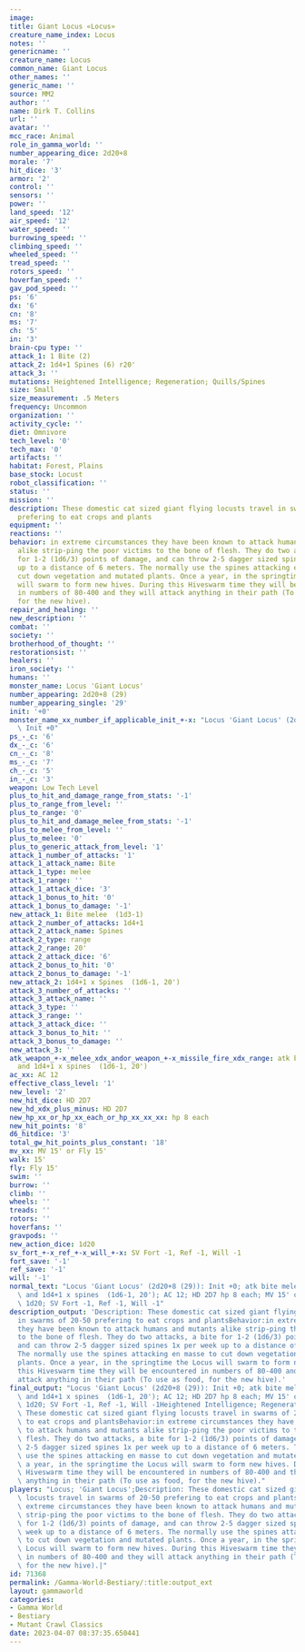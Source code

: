 ```yaml
---
image: 
title: Giant Locus «Locus»
creature_name_index: Locus
notes: ''
genericname: ''
creature_name: Locus
common_name: Giant Locus
other_names: ''
generic_name: ''
source: MM2
author: ''
name: Dirk T. Collins
url: ''
avatar: ''
mcc_race: Animal
role_in_gamma_world: ''
number_appearing_dice: 2d20+8
morale: '7'
hit_dice: '3'
armor: '2'
control: ''
sensors: ''
power: ''
land_speed: '12'
air_speed: '12'
water_speed: ''
burrowing_speed: ''
climbing_speed: ''
wheeled_speed: ''
tread_speed: ''
rotors_speed: ''
hoverfan_speed: ''
gav_pod_speed: ''
ps: '6'
dx: '6'
cn: '8'
ms: '7'
ch: '5'
in: '3'
brain-cpu type: ''
attack_1: 1 Bite (2)
attack_2: 1d4+1 Spines (6) r20'
attack_3: ''
mutations: Heightened Intelligence; Regeneration; Quills/Spines
size: Small
size_measurement: .5 Meters
frequency: Uncommon
organization: ''
activity_cycle: ''
diet: Omnivore
tech_level: '0'
tech_max: '0'
artifacts: ''
habitat: Forest, Plains
base_stock: Locust
robot_classification: ''
status: ''
mission: ''
description: These domestic cat sized giant flying locusts travel in swarms of 20-50
  prefering to eat crops and plants
equipment: ''
reactions: ''
behavior: in extreme circumstances they have been known to attack humans and mutants
  alike strip-ping the poor victims to the bone of flesh. They do two attacks, a bite
  for 1-2 (1d6/3) points of damage, and can throw 2-5 dagger sized spines 1x per week
  up to a distance of 6 meters. The normally use the spines attacking en masse to
  cut down vegetation and mutated plants. Once a year, in the springtime the Locus
  will swarm to form new hives. During this Hiveswarm time they will be encountered
  in numbers of 80-400 and they will attack anything in their path (To use as food,
  for the new hive).
repair_and_healing: ''
new_description: ''
combat: ''
society: ''
brotherhood_of_thought: ''
restorationsist: ''
healers: ''
iron_society: ''
humans: ''
monster_name: Locus 'Giant Locus'
number_appearing: 2d20+8 (29)
number_appearing_single: '29'
init: '+0'
monster_name_xx_number_if_applicable_init_+-x: "Locus 'Giant Locus' (2d20+8 (29)):\
  \ Init +0"
ps_-_c: '6'
dx_-_c: '6'
cn_-_c: '8'
ms_-_c: '7'
ch_-_c: '5'
in_-_c: '3'
weapon: Low Tech Level
plus_to_hit_and_damage_range_from_stats: '-1'
plus_to_range_from_level: ''
plus_to_range: '0'
plus_to_hit_and_damage_melee_from_stats: '-1'
plus_to_melee_from_level: ''
plus_to_melee: '0'
plus_to_generic_attack_from_level: '1'
attack_1_number_of_attacks: '1'
attack_1_attack_name: Bite
attack_1_type: melee
attack_1_range: ''
attack_1_attack_dice: '3'
attack_1_bonus_to_hit: '0'
attack_1_bonus_to_damage: '-1'
new_attack_1: Bite melee  (1d3-1)
attack_2_number_of_attacks: 1d4+1
attack_2_attack_name: Spines
attack_2_type: range
attack_2_range: 20'
attack_2_attack_dice: '6'
attack_2_bonus_to_hit: '0'
attack_2_bonus_to_damage: '-1'
new_attack_2: 1d4+1 x Spines  (1d6-1, 20')
attack_3_number_of_attacks: ''
attack_3_attack_name: ''
attack_3_type: ''
attack_3_range: ''
attack_3_attack_dice: ''
attack_3_bonus_to_hit: ''
attack_3_bonus_to_damage: ''
new_attack_3: ''
atk_weapon_+-x_melee_xdx_andor_weapon_+-x_missile_fire_xdx_range: atk bite melee  (1d3-1)
  and 1d4+1 x spines  (1d6-1, 20')
ac_xx: AC 12
effective_class_level: '1'
new_level: '2'
new_hit_dice: HD 2D7
new_hd_xdx_plus_minus: HD 2D7
new_hp_xx_or_hp_xx_each_or_hp_xx_xx_xx: hp 8 each
new_hit_points: '8'
d6_hitdice: '3'
total_gw_hit_points_plus_constant: '18'
mv_xx: MV 15' or Fly 15'
walk: 15'
fly: Fly 15'
swim: ''
burrow: ''
climb: ''
wheels: ''
treads: ''
rotors: ''
hoverfans: ''
gravpods: ''
new_action_dice: 1d20
sv_fort_+-x_ref_+-x_will_+-x: SV Fort -1, Ref -1, Will -1
fort_save: '-1'
ref_save: '-1'
will: '-1'
normal_text: "Locus 'Giant Locus' (2d20+8 (29)): Init +0; atk bite melee  (1d3-1)\
  \ and 1d4+1 x spines  (1d6-1, 20'); AC 12; HD 2D7 hp 8 each; MV 15' or Fly 15' ;\
  \ 1d20; SV Fort -1, Ref -1, Will -1"
description_output: 'Description: These domestic cat sized giant flying locusts travel
  in swarms of 20-50 prefering to eat crops and plantsBehavior:in extreme circumstances
  they have been known to attack humans and mutants alike strip-ping the poor victims
  to the bone of flesh. They do two attacks, a bite for 1-2 (1d6/3) points of damage,
  and can throw 2-5 dagger sized spines 1x per week up to a distance of 6 meters.
  The normally use the spines attacking en masse to cut down vegetation and mutated
  plants. Once a year, in the springtime the Locus will swarm to form new hives. During
  this Hiveswarm time they will be encountered in numbers of 80-400 and they will
  attack anything in their path (To use as food, for the new hive).'
final_output: "Locus 'Giant Locus' (2d20+8 (29)): Init +0; atk bite melee  (1d3-1)\
  \ and 1d4+1 x spines  (1d6-1, 20'); AC 12; HD 2D7 hp 8 each; MV 15' or Fly 15' ;\
  \ 1d20; SV Fort -1, Ref -1, Will -1Heightened Intelligence; Regeneration; Quills/SpinesDescription:\
  \ These domestic cat sized giant flying locusts travel in swarms of 20-50 prefering\
  \ to eat crops and plantsBehavior:in extreme circumstances they have been known\
  \ to attack humans and mutants alike strip-ping the poor victims to the bone of\
  \ flesh. They do two attacks, a bite for 1-2 (1d6/3) points of damage, and can throw\
  \ 2-5 dagger sized spines 1x per week up to a distance of 6 meters. The normally\
  \ use the spines attacking en masse to cut down vegetation and mutated plants. Once\
  \ a year, in the springtime the Locus will swarm to form new hives. During this\
  \ Hiveswarm time they will be encountered in numbers of 80-400 and they will attack\
  \ anything in their path (To use as food, for the new hive)."
players: "Locus; 'Giant Locus';Description: These domestic cat sized giant flying\
  \ locusts travel in swarms of 20-50 prefering to eat crops and plantsBehavior:in\
  \ extreme circumstances they have been known to attack humans and mutants alike\
  \ strip-ping the poor victims to the bone of flesh. They do two attacks, a bite\
  \ for 1-2 (1d6/3) points of damage, and can throw 2-5 dagger sized spines 1x per\
  \ week up to a distance of 6 meters. The normally use the spines attacking en masse\
  \ to cut down vegetation and mutated plants. Once a year, in the springtime the\
  \ Locus will swarm to form new hives. During this Hiveswarm time they will be encountered\
  \ in numbers of 80-400 and they will attack anything in their path (To use as food,\
  \ for the new hive).|"
id: 71368
permalink: /Gamma-World-Bestiary/:title:output_ext
layout: gammaworld
categories:
- Gamma World
- Bestiary
- Mutant Crawl Classics
date: 2023-04-07 08:37:35.650441
---
```

